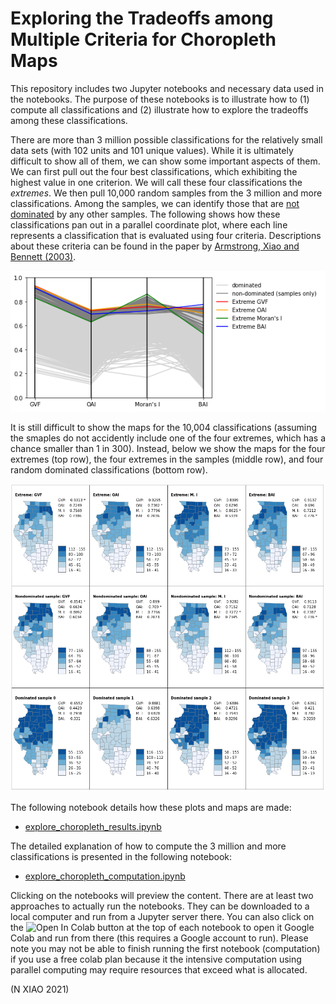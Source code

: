 # Exploring the Tradeoffs among Multiple Criteria for Choropleth Maps

This repository includes two Jupyter notebooks and necessary data used in the notebooks. The purpose of these notebooks is to illustrate how to (1) compute all classifications and (2) illustrate how to explore the tradeoffs among these classifications. 

There are more than 3 million possible classifications for the relatively small data sets (with 102 units and 101 unique values). While it is ultimately difficult to show all of them, we can show some important aspects of them. We can first pull out the four best classifications, which exhibiting the highest value in one criterion. We will call these four classifications the *extremes*. We then pull 10,000 random samples from the 3 million and more classifications. Among the samples, we can identify those that are [not dominated](https://en.wikipedia.org/wiki/Multi-objective_optimization) by any other samples. The following shows how these classifications pan out in a parallel coordinate plot, where each line represents a classification that is evaluated using four criteria. Descriptions about these criteria can be found in the paper by [Armstrong, Xiao and Bennett (2003)](https://www.tandfonline.com/doi/full/10.1111/1467-8306.9303005).

![](pcp.png)


It is still difficult to show the maps for the 10,004 classifications (assuming the smaples do not accidently include one of the four extremes, which has a chance smaller than 1 in 300). Instead, below we show the maps for the four extremes (top row), the four extremes in the samples (middle row), and four random dominated classifications (bottom row).

![](small-maps.png)

The following notebook details how these plots and maps are made:

- [explore_choropleth_results.ipynb](https://github.com/compgeog/choropleth-tradeoffs/blob/main/explore_choropleth_results.ipynb)

The detailed explanation of how to compute the 3 million and more classifications is presented in the following notebook:

- [explore_choropleth_computation.ipynb](https://github.com/compgeog/choropleth-tradeoffs/blob/main/explore_choropleth_computation.ipynb)

Clicking on the notebooks will preview the content. There are at least two approaches to actually run the notebooks. They can be downloaded to a local computer and run from a Jupyter server there. You can also click on the <img src="https://colab.research.google.com/assets/colab-badge.svg" alt="Open In Colab"/> button at the top of each notebook to open it Google Colab and run from there (this requires a Google account to run). Please note you may not be able to finish running the first notebook (computation) if you use a free colab plan because it the intensive computation using parallel computing may require resources that exceed what is allocated. 

(N XIAO 2021)
